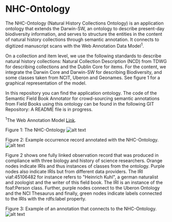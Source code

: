 # NHC-Ontology

The NHC-Ontology (Natural History Collections Ontology) is an application ontology that extends the Darwin-SW, an ontology to describe present-day biodiversity information, and serves to structure the entities in the content of natural history collections through semantic annotation. It connects to digitized manuscript scans with the Web Annotation Data Model<sup>1</sup>.

On a collection and item level, we use the following standards to describe natural history collections: Natural Collection Description (NCD) from TDWG for describing collections and the Dublin Core for items. For the content, we integrate the Darwin Core and Darwin-SW for describing Biodiversity, and some classes taken from NCIT, Uberon and Geonames. See figure 1 for a graphical representation of the model. 

In this repository you can find the application ontology. The code of the Semantic Field Book Annotator for crowd-sourcing semantic annotations from Field Books using this ontology can be found in the following GIT Repository:
A README file is in progress. 

<sup>1</sup>The Web Annotation Model [Link](https://www.w3.org/TR/annotation-model/).

Figure 1: The NHC-Ontology
![alt text](https://github.com/lisestork/NHC-Ontology/blob/master/Images/OccurrenceModel.png)

Figure 2: Example occurrence record annotated with the NHC-Ontology. 
![alt text](https://github.com/lisestork/NHC-Ontology/blob/master/Images/example_occurrence.png)

Figure 2 shows one fully linked observation record that was produced in compliance with three biology and history of science researchers. Orange nodes indicate IRIs and thus instances of classes from the ontology. Purple nodes also indicate IRIs but from different data providers. The IRI viaf:45106482 for instance refers to "Heinrich Kuhl", a german naturalist and zoologist and the writer of this field book. The IRI is an instance of the foaf:Person class. Further, purple nodes connect to the Uberon Ontology and the NCI Thesaurus and finally, green nodes indicate labels connected to the IRIs with the rdfs:label property. 

Figure 3: Example of an annotation that connects to the NHC-Ontology. 
![alt text](https://github.com/lisestork/NHC-Ontology/blob/master/Images/AnnotationExample.png)

